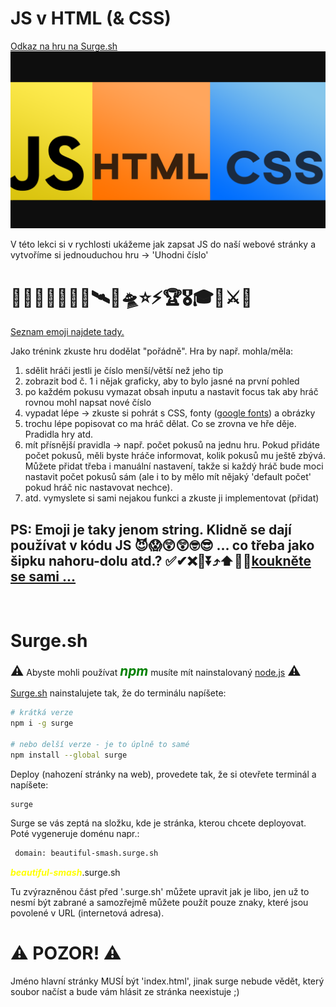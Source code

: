 # JS v HTML (& CSS)
[Odkaz na hru na Surge.sh](https://lekce9.surge.sh/)
![náhledový obrázek](../asssets/images/9.png)


V této lekci si v rychlosti ukážeme jak zapsat JS do naší webové stránky a vytvoříme si jednouduchou hru -> 'Uhodni číslo'


# 💪🤓😎🦧🦉🦩🐊🛰🚀🛸⭐⚡🏆🎖🎓💎⚔🤯
[Seznam emoji najdete tady.](https://unicode.org/emoji/charts/full-emoji-list.html)

Jako trénink zkuste hru dodělat "pořádně".
Hra by např. mohla/měla:

 1. sdělit hráči jestli je číslo menší/větší než jeho tip
 2. zobrazit bod č. 1 i nějak graficky, aby to bylo jasné na první pohled
 3. po každém pokusu vymazat obsah inputu a nastavit focus tak aby hráč rovnou mohl napsat nové číslo
 4. vypadat lépe -> zkuste si pohrát s CSS, fonty ([google fonts](https://fonts.google.com/)) a obrázky
 5. trochu lépe popisovat co ma hráč dělat. Co se zrovna ve hře děje. Pradidla hry atd.
 6. mít přísnější pravidla -> např. počet pokusů na jednu hru. Pokud přidáte počet pokusů, měli byste hráče informovat, kolik pokusů mu ještě zbývá. Můžete přidat třeba i manuální nastavení, takže si každý hráč bude moci nastavit počet pokusů sám (ale i to by mělo mít nějaký 'default počet' pokud hráč nic nastavovat nechce).
 7. atd. vymyslete si sami nejakou funkci a zkuste ji implementovat (přidat)


## PS: Emoji je taky jenom string. Klidně se dají používat v kódu JS 😈😱😲😲🤓😎 ... co třeba jako šipku nahoru-dolu atd.? ✅✔❌🔼⏬⤴⬆🔺🔻[koukněte se sami ...](https://unicode.org/emoji/charts/full-emoji-list.html)

<br>



# Surge.sh
<span style="font-size: 1.3rem">⚠</span> Abyste mohli používat <span style="font-size: 1.3rem; color: green">***npm***</span> musíte mít nainstalovaný [node.js](https://nodejs.org/en/) <span style="font-size: 1.3rem">⚠</span>

[Surge.sh](http://surge.sh) nainstalujete tak, že do terminálu napíšete: 

```bash
# krátká verze
npm i -g surge

# nebo delší verze - je to úplně to samé
npm install --global surge
```

Deploy (nahození stránky na web), provedete tak, že si otevřete terminál a napíšete:

```bash
surge
```

Surge se vás zeptá na složku, kde je stránka, kterou chcete deployovat.
Poté vygeneruje doménu napr.:

```bash
 domain: beautiful-smash.surge.sh
```

<span style="color: yellow">***beautiful-smash***</span>.surge.sh

Tu zvýrazněnou část před '.surge.sh' můžete upravit jak je libo, jen už to nesmí být zabrané a samozřejmě můžete použít pouze znaky, které jsou povolené v URL (internetová adresa).

# ⚠ POZOR! ⚠
Jméno hlavní stránky MUSÍ být 'index.html', jinak surge nebude vědět, který soubor načíst a bude vám hlásit ze stránka neexistuje ;)